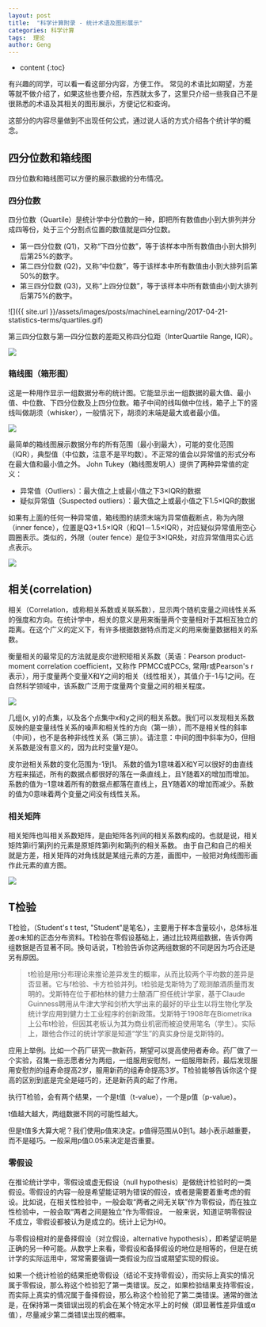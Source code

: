 ```yaml
---
layout: post
title:  "科学计算附录 - 统计术语及图形展示"
categories: 科学计算
tags:  理论
author: Geng
---
```


* content
{:toc}


有兴趣的同学，可以看一看这部分内容，方便工作。
常见的术语比如期望，方差等就不做介绍了，如果这些也要介绍，东西就太多了，这里只介绍一些我自己不是很熟悉的术语及其相关的图形展示，方便记忆和查询。

这部分的内容尽量做到不出现任何公式，通过说人话的方式介绍各个统计学的概念。






## 四分位数和箱线图

四分位数和箱线图可以方便的展示数据的分布情况。

### 四分位数
四分位数（Quartile）是统计学中分位数的一种，即把所有数值由小到大排列并分成四等份，处于三个分割点位置的数值就是四分位数。
* 第一四分位数 (Q1)，又称“下四分位数”，等于该样本中所有数值由小到大排列后第25%的数字。
* 第二四分位数 (Q2)，又称“中位数”，等于该样本中所有数值由小到大排列后第50%的数字。
* 第三四分位数 (Q3)，又称“上四分位数”，等于该样本中所有数值由小到大排列后第75%的数字。

![]({{ site.url }}/assets/images/posts/machineLearning/2017-04-21-statistics-terms/quartiles.gif)

第三四分位数与第一四分位数的差距又称四分位距（InterQuartile Range, IQR）。

![](https://upload.wikimedia.org/wikipedia/commons/thumb/1/1a/Boxplot_vs_PDF.svg/330px-Boxplot_vs_PDF.svg.png)


### 箱线图（箱形图）
这是一种用作显示一组数据分布的统计图。它能显示出一组数据的最大值、最小值、中位数、下四分位数及上四分位数。箱子中间的线叫做中位线，箱子上下的竖线叫做胡须（whisker），一般情况下，胡须的末端是最大或者最小值。

![](http://www.physics.csbsju.edu/stats/simple.box.defs.gif)

最简单的箱线图展示数据分布的所有范围（最小到最大），可能的变化范围（IQR），典型值（中位数，注意不是平均数）。不正常的值会以异常值的形式分布在最大值和最小值之外。
John Tukey（箱线图发明人）提供了两种异常值的定义：

* 异常值（Outliers）：最大值之上或最小值之下3×IQR的数据
* 疑似异常值（Suspected outliers）：最大值之上或最小值之下1.5×IQR的数据

如果有上面的任何一种异常值，箱线图的胡须末端为异常值截断点，称为內限（inner fence），位置是Q3+1.5×IQR（和Q1－1.5×IQR），对应疑似异常值用空心圆圈表示。类似的，外限（outer fence）是位于3×IQR处，对应异常值用实心远点表示。

![](http://www.physics.csbsju.edu/stats/complex.box.defs.gif)

## 相关(correlation)
相关（Correlation，或称相关系数或关联系数），显示两个随机变量之间线性关系的强度和方向。在统计学中，相关的意义是用来衡量两个变量相对于其相互独立的距离。在这个广义的定义下，有许多根据数据特点而定义的用来衡量数据相关的系数。

衡量相关的最常见的方法就是皮尔逊积矩相关系数（英语：Pearson product-moment correlation coefficient，又称作 PPMCC或PCCs, 常用r或Pearson's r表示），用于度量两个变量X和Y之间的相关（线性相关），其值介于-1与1之间。在自然科学领域中，该系数广泛用于度量两个变量之间的相关程度。

![](https://upload.wikimedia.org/wikipedia/commons/thumb/d/d4/Correlation_examples2.svg/759px-Correlation_examples2.svg.png)

几组(x, y)的点集，以及各个点集中x和y之间的相关系数。我们可以发现相关系数反映的是变量线性关系的噪声和相关性的方向（第一排），而不是相关性的斜率（中间），也不是各种非线性关系（第三排）。请注意：中间的图中斜率为0，但相关系数是没有意义的，因为此时变量Y是0。

皮尔逊相关系数的变化范围为-1到1。 系数的值为1意味着X和Y可以很好的由直线方程来描述，所有的数据点都很好的落在一条直线上，且Y随着X的增加而增加。系数的值为−1意味着所有的数据点都落在直线上，且Y随着X的增加而减少。系数的值为0意味着两个变量之间没有线性关系。

### 相关矩阵
相关矩阵也叫相关系数矩阵，是由矩阵各列间的相关系数构成的。也就是说，相关矩阵第i行第j列的元素是原矩阵第i列和第j列的相关系数。
由于自己和自己的相关就是方差，相关矩阵的对角线就是某组元素的方差，画图中，一般把对角线图形画作此元素的直方图。

![](https://cn.mathworks.com/help/examples/graphics/win64/CreateScatterPlotMatrixwithOneMatrixInputExample_01.png)

## T检验
T检验，（Student's t test, "Student"是笔名），主要用于样本含量较小，总体标准差σ未知的正态分布资料。T检验在零假设基础上，通过比较两组数据，告诉你两组数据是否显著不同。换句话说，T检验告诉你这两组数据的不同是因为巧合还是另有原因。

> t检验是用t分布理论来推论差异发生的概率，从而比较两个平均数的差异是否显著。它与f检验、卡方检验并列。t检验是戈斯特为了观测酿酒质量而发明的。戈斯特在位于都柏林的健力士酿酒厂担任统计学家，基于Claude Guinness聘用从牛津大学和剑桥大学出来的最好的毕业生以将生物化学及统计学应用到健力士工业程序的创新政策。戈斯特于1908年在Biometrika上公布t检验，但因其老板认为其为商业机密而被迫使用笔名（学生）。实际上，跟他合作过的统计学家是知道“学生”的真实身份是戈斯特的。

应用上举例。比如一个药厂研究一款新药，期望可以提高使用者寿命。药厂做了一个实验，召集一些志愿者分为两组，一组服用安慰剂，一组服用新药，最后发现服用安慰剂的组寿命提高2岁，服用新药的组寿命提高3岁。T检验能够告诉你这个提高的区别到底是完全是碰巧的，还是新药真的起了作用。

执行T检验，会有两个结果，一个是t值（t-value），一个是p值（p-value）。

t值越大越大，两组数据不同的可能性越大。

但是t值多大算大呢？我们使用p值来决定。p值得范围从0到1。越小表示越重要，而不是碰巧。一般采用p值0.05来决定是否重要。


### 零假设
在推论统计学中，零假设或虚无假设（null hypothesis）是做统计检验时的一类假设。零假设的内容一般是希望能证明为错误的假设，或者是需要着重考虑的假设。比如说，在相关性检验中，一般会取“两者之间无关联”作为零假设，而在独立性检验中，一般会取“两者之间是独立”作为零假设。
一般来说，知道证明零假设不成立，零假设都被认为是成立的。统计上记为H0。

与零假设相对的是备择假设（对立假设，alternative hypothesis），即希望证明是正确的另一种可能。从数学上来看，零假设和备择假设的地位是相等的，但是在统计学的实际运用中，常常需要强调一类假设为应当或期望实现的假设。

如果一个统计检验的结果拒绝零假设（结论不支持零假设），而实际上真实的情况属于零假设，那么称这个检验犯了第一类错误。反之，如果检验结果支持零假设，而实际上真实的情况属于备择假设，那么称这个检验犯了第二类错误。通常的做法是，在保持第一类错误出现的机会在某个特定水平上的时候（即显著性差异值或α值），尽量减少第二类错误出现的概率。
